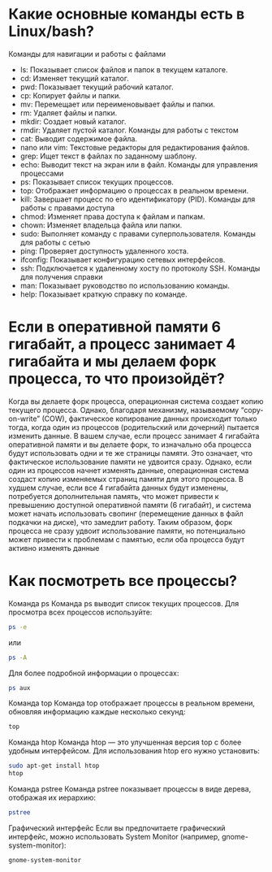 # Какие основные команды есть в Linux/bash?
Команды для навигации и работы с файлами
- ls: Показывает список файлов и папок в текущем каталоге.
- cd: Изменяет текущий каталог.
- pwd: Показывает текущий рабочий каталог.
- cp: Копирует файлы и папки.
- mv: Перемещает или переименовывает файлы и папки.
- rm: Удаляет файлы и папки.
- mkdir: Создает новый каталог.
- rmdir: Удаляет пустой каталог.
Команды для работы с текстом
- cat: Выводит содержимое файла.
- nano или vim: Текстовые редакторы для редактирования файлов.
- grep: Ищет текст в файлах по заданному шаблону.
- echo: Выводит текст на экран или в файл.
Команды для управления процессами
- ps: Показывает список текущих процессов.
- top: Отображает информацию о процессах в реальном времени.
- kill: Завершает процесс по его идентификатору (PID).
Команды для работы с правами доступа
- chmod: Изменяет права доступа к файлам и папкам.
- chown: Изменяет владельца файла или папки.
- sudo: Выполняет команду с правами суперпользователя.
Команды для работы с сетью
- ping: Проверяет доступность удаленного хоста.
- ifconfig: Показывает конфигурацию сетевых интерфейсов.
- ssh: Подключается к удаленному хосту по протоколу SSH.
Команды для получения справки
- man: Показывает руководство по использованию команды.
- help: Показывает краткую справку по команде.

# Если в оперативной памяти 6 гигабайт, а процесс занимает 4 гигабайта и мы делаем форк процесса, то что произойдёт?
Когда вы делаете форк процесса, операционная система создает копию текущего процесса. Однако, благодаря механизму, называемому “copy-on-write” (COW), фактическое копирование данных происходит только тогда, когда один из процессов (родительский или дочерний) пытается изменить данные.
В вашем случае, если процесс занимает 4 гигабайта оперативной памяти и вы делаете форк, то изначально оба процесса будут использовать одни и те же страницы памяти. Это означает, что фактическое использование памяти не удвоится сразу.
Однако, если один из процессов начнет изменять данные, операционная система создаст копию изменяемых страниц памяти для этого процесса. В худшем случае, если все 4 гигабайта данных будут изменены, потребуется дополнительная память, что может привести к превышению доступной оперативной памяти (6 гигабайт), и система может начать использовать свопинг (перемещение данных в файл подкачки на диске), что замедлит работу.
Таким образом, форк процесса не сразу удвоит использование памяти, но потенциально может привести к проблемам с памятью, если оба процесса будут активно изменять данные

# Как посмотреть все процессы?
Команда ps
Команда ps выводит список текущих процессов. Для просмотра всех процессов используйте:
```bash
ps -e
```
или
```bash
ps -A
```
Для более подробной информации о процессах:
```bash
ps aux
```
Команда top
Команда top отображает процессы в реальном времени, обновляя информацию каждые несколько секунд:
```bash
top
```
Команда htop
Команда htop — это улучшенная версия top с более удобным интерфейсом. Для использования htop его нужно установить:
```bash
sudo apt-get install htop
htop
```
Команда pstree
Команда pstree показывает процессы в виде дерева, отображая их иерархию:
```bash
pstree
```
Графический интерфейс
Если вы предпочитаете графический интерфейс, можно использовать System Monitor (например, gnome-system-monitor):
```bash
gnome-system-monitor
```
